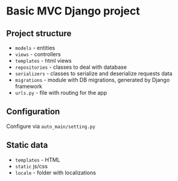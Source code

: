 # Basic MVC Django project
## Project structure
 - `models` - entities
 - `views` - controllers
 - `templates` - html views
 - `repositories` - classes to deal with database
 - `serializers` - classes to serialize and deserialize requests data
 - `migrations` - module with DB migrations, generated by Django framework
 - `urls.py` - file with routing for the app

## Configuration
Configure via `auto_main/setting.py`

## Static data
 - `templates` - HTML
 - `static` js/css
 - `locale` - folder with localizations
 
